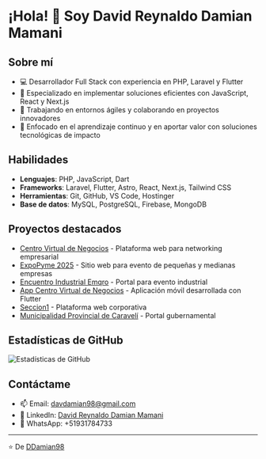 # ¡Hola! 👋 Soy David Reynaldo Damian Mamani

## Sobre mí
- 💻 Desarrollador Full Stack con experiencia en PHP, Laravel y Flutter
- 🌱 Especializado en implementar soluciones eficientes con JavaScript, React y Next.js
- 🔭 Trabajando en entornos ágiles y colaborando en proyectos innovadores
- 🚀 Enfocado en el aprendizaje continuo y en aportar valor con soluciones tecnológicas de impacto

## Habilidades
- **Lenguajes**: PHP, JavaScript, Dart
- **Frameworks**: Laravel, Flutter, Astro, React, Next.js, Tailwind CSS
- **Herramientas**: Git, GitHub, VS Code, Hostinger
- **Base de datos**: MySQL, PostgreSQL, Firebase, MongoDB

## Proyectos destacados
- [Centro Virtual de Negocios](https://networking.virtualbusinessc.com) - Plataforma web para networking empresarial
- [ExpoPyme 2025](https://expopyme.virtualbusinessc.com) - Sitio web para evento de pequeñas y medianas empresas
- [Encuentro Industrial Emqro](https://encuentroindustrial.emqro.com) - Portal para evento industrial
- [App Centro Virtual de Negocios](https://play.google.com/store/apps/details?id=com.mycompany.plataformavn&hl=es_419) - Aplicación móvil desarrollada con Flutter
- [Seccion1](https://www.ctmseccion1.com) - Plataforma web corporativa
- [Municipalidad Provincial de Caravelí](https://www.municaraveli.gob.pe) - Portal gubernamental

## Estadísticas de GitHub
![Estadísticas de GitHub](https://github-readme-stats.vercel.app/api?username=DDamian98&show_icons=true&theme=radical)

## Contáctame
- 📫 Email: davdamian98@gmail.com
- 💼 LinkedIn: [David Reynaldo Damian Mamani](https://pe.linkedin.com/in/david-reynaldo-damian-mamani-2836a6276)
- 📱 WhatsApp: +51931784733

---
⭐️ De [DDamian98](https://github.com/DDamian98)
